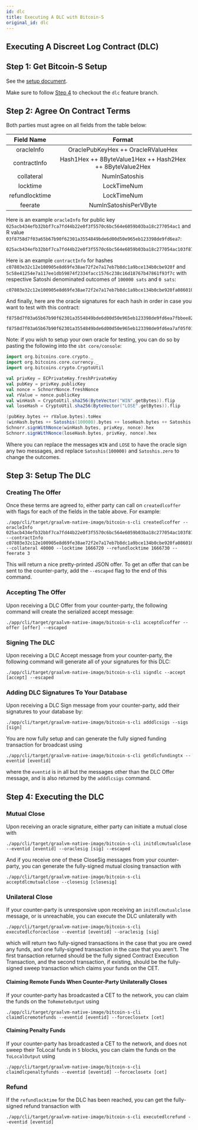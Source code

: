 ```yaml
---
id: dlc
title: Executing A DLC with Bitcoin-S
original_id: dlc
---
```


## Executing A Discreet Log Contract (DLC)

## Step 1: Get Bitcoin-S Setup

See the [setup document](../getting-setup).

Make sure to follow [Step 4](../getting-setup#step-4-optional-discreet-log-contract-branch) to checkout the `dlc` feature branch.

## Step 2: Agree On Contract Terms

Both parties must agree on all fields from the table below:

|   Field Name   |                          Format                          |
| :------------: | :------------------------------------------------------: |
|   oracleInfo   |            OraclePubKeyHex ++ OracleRValueHex            |
|  contractInfo  | Hash1Hex ++ 8ByteValue1Hex ++ Hash2Hex ++ 8ByteValue2Hex |
|   collateral   |                      NumInSatoshis                       |
|    locktime    |                       LockTimeNum                        |
| refundlocktime |                       LockTimeNum                        |
|    feerate     |                  NumInSatoshisPerVByte                   |

Here is an example `oracleInfo` for public key `025acb434efb32bbf7ca7fd44b22e0f3f5570c6bc564e6059b03ba18c277054ac1` and R value `03f8758d7f03a65b67b90f62301a3554849bde6d00d50e965eb123398de9fd6ea7`:

```bashrc
025acb434efb32bbf7ca7fd44b22e0f3f5570c6bc564e6059b03ba18c277054ac103f8758d7f03a65b67b90f62301a3554849bde6d00d50e965eb123398de9fd6ea7
```

Here is an example `contractInfo` for hashes `c07803e32c12e100905e8d69fe38ae72f2e7a17eb7b8dc1a9bce134b0cbe920f` and `5c58e41254e7a117ee1db59874f2334facc1576c238c16d18767b47861f93f7c` with respective Satoshi denominated outcomes of `100000 sats` and `0 sats`:

```bashrc
c07803e32c12e100905e8d69fe38ae72f2e7a17eb7b8dc1a9bce134b0cbe920fa0860100000000005c58e41254e7a117ee1db59874f2334facc1576c238c16d18767b47861f93f7c0000000000000000
```

And finally, here are the oracle signatures for each hash in order in case you want to test with this contract:

```bashrc
f8758d7f03a65b67b90f62301a3554849bde6d00d50e965eb123398de9fd6ea7fbbee821b7166028a6927282830c9452cfcf3c5716c57e43dd4069ca87625010
```

```bashrc
f8758d7f03a65b67b90f62301a3554849bde6d00d50e965eb123398de9fd6ea7af05f01f1ca852cf5454a7dc91cdad7903dc2e67ddb2b3bc9d61dabd8856aa6a
```

Note: if you wish to setup your own oracle for testing, you can do so by pasting the following into the `sbt core/console`:

```scala
import org.bitcoins.core.crypto._
import org.bitcoins.core.currency._
import org.bitcoins.crypto.CryptoUtil

val privKey = ECPrivateKey.freshPrivateKey
val pubKey = privKey.publicKey
val nonce = SchnorrNonce.freshNonce
val rValue = nonce.publicKey
val winHash = CryptoUtil.sha256(ByteVector("WIN".getBytes)).flip
val loseHash = CryptoUtil.sha256(ByteVector("LOSE".getBytes)).flip

(pubKey.bytes ++ rValue.bytes).toHex
(winHash.bytes ++ Satoshis(100000).bytes ++ loseHash.bytes ++ Satoshis.zero.bytes).toHex
Schnorr.signWithNonce(winHash.bytes, privKey, nonce).hex
Schnorr.signWithNonce(loseHash.bytes, privKey, nonce).hex
```

Where you can replace the messages `WIN` and `LOSE` to have the oracle sign any two messages, and replace `Satoshis(100000)` and `Satoshis.zero` to change the outcomes.

## Step 3: Setup The DLC

### Creating The Offer

Once these terms are agreed to, either party can call on `createdlcoffer` with flags for each of the fields in the table above. For example:

```bashrc
./app/cli/target/graalvm-native-image/bitcoin-s-cli createdlcoffer --oracleInfo 025acb434efb32bbf7ca7fd44b22e0f3f5570c6bc564e6059b03ba18c277054ac103f8758d7f03a65b67b90f62301a3554849bde6d00d50e965eb123398de9fd6ea7 --contractInfo c07803e32c12e100905e8d69fe38ae72f2e7a17eb7b8dc1a9bce134b0cbe920fa0860100000000005c58e41254e7a117ee1db59874f2334facc1576c238c16d18767b47861f93f7c0000000000000000 --collateral 40000 --locktime 1666720 --refundlocktime 1666730 --feerate 3
```

This will return a nice pretty-printed JSON offer. To get an offer that can be sent to the counter-party, add the `--escaped` flag to the end of this command.

### Accepting The Offer

Upon receiving a DLC Offer from your counter-party, the following command will create the serialized accept message:

```bashrc
./app/cli/target/graalvm-native-image/bitcoin-s-cli acceptdlcoffer --offer [offer] --escaped
```

### Signing The DLC

Upon receiving a DLC Accept message from your counter-party, the following command will generate all of your signatures for this DLC:

```bashrc
./app/cli/target/graalvm-native-image/bitcoin-s-cli signdlc --accept [accept] --escaped
```

### Adding DLC Signatures To Your Database

Upon receiving a DLC Sign message from your counter-party, add their signatures to your database by:

```bashrc
./app/cli/target/graalvm-native-image/bitcoin-s-cli adddlcsigs --sigs [sign]
```

You are now fully setup and can generate the fully signed funding transaction for broadcast using

```bashrc
./app/cli/target/graalvm-native-image/bitcoin-s-cli getdlcfundingtx --eventid [eventid]
```

where the `eventid` is in all but the messages other than the DLC Offer message, and is also returned by the `adddlcsigs` command.

## Step 4: Executing the DLC

### Mutual Close

Upon receiving an oracle signature, either party can initiate a mutual close with

```bashrc
./app/cli/target/graalvm-native-image/bitcoin-s-cli initdlcmutualclose --eventid [eventid] --oraclesig [sig] --escaped
```

And if you receive one of these CloseSig messages from your counter-party, you can generate the fully-signed mutual closing transaction with

```bashrc
./app/cli/target/graalvm-native-image/bitcoin-s-cli acceptdlcmutualclose --closesig [closesig]
```

### Unilateral Close

If your counter-party is unresponsive upon receiving an `initdlcmutualclose` message, or is unreachable, you can execute the DLC unilaterally with

```bashrc
./app/cli/target/graalvm-native-image/bitcoin-s-cli executedlcforceclose --eventid [eventid] --oraclesig [sig]
```

which will return two fully-signed transactions in the case that you are owed any funds, and one fully-signed transaction in the case that you aren't. The first transaction returned should be the fully signed Contract Execution Transaction, and the second transaction, if existing, should be the fully-signed sweep transaction which claims your funds on the CET.

#### Claiming Remote Funds When Counter-Party Unilaterally Closes

If your counter-party has broadcasted a CET to the network, you can claim the funds on the `ToRemoteOutput` using

```bashrc
./app/cli/target/graalvm-native-image/bitcoin-s-cli claimdlcremotefunds --eventid [eventid] --forceclosetx [cet]
```

#### Claiming Penalty Funds

If your counter-party has broadcasted a CET to the network, and does not sweep their ToLocal funds in `5` blocks, you can claim the funds on the `ToLocalOutput` using

```bashrc
./app/cli/target/graalvm-native-image/bitcoin-s-cli claimdlcpenaltyfunds --eventid [eventid] --forceclosetx [cet]
```

### Refund

If the `refundlocktime` for the DLC has been reached, you can get the fully-signed refund transaction with

```bashrc
./app/cli/target/graalvm-native-image/bitcoin-s-cli executedlcrefund --eventid [eventid]
```

